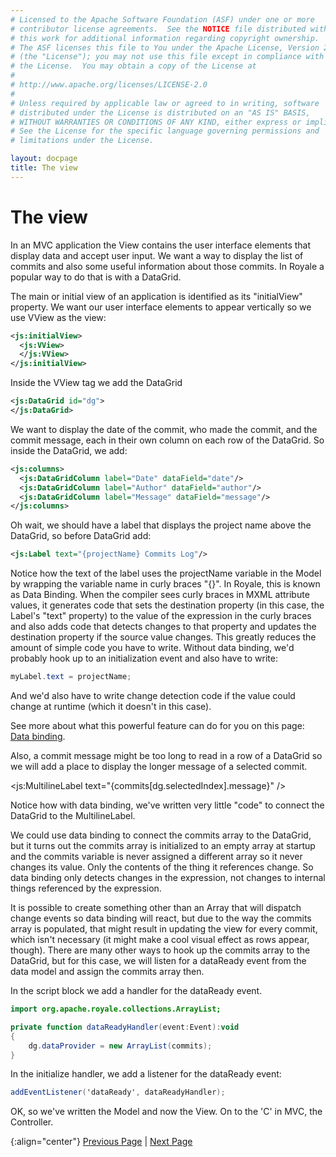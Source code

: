 ```yaml
---
# Licensed to the Apache Software Foundation (ASF) under one or more
# contributor license agreements.  See the NOTICE file distributed with
# this work for additional information regarding copyright ownership.
# The ASF licenses this file to You under the Apache License, Version 2.0
# (the "License"); you may not use this file except in compliance with
# the License.  You may obtain a copy of the License at
# 
# http://www.apache.org/licenses/LICENSE-2.0
# 
# Unless required by applicable law or agreed to in writing, software
# distributed under the License is distributed on an "AS IS" BASIS,
# WITHOUT WARRANTIES OR CONDITIONS OF ANY KIND, either express or implied.
# See the License for the specific language governing permissions and
# limitations under the License.

layout: docpage
title: The view
---
```


# The view

In an MVC application the View contains the user interface elements that display data and accept user input. We want a way to display the list of commits and also some useful information about those commits. In Royale a popular way to do that is with a DataGrid.

The main or initial view of an application is identified as its "initialView" property. We want our user interface elements to appear vertically so we use VView as the view:

```XML
<js:initialView>
  <js:VView>
  </js:VView>
</js:initialView>
```
Inside the VView tag we add the DataGrid

```XML
<js:DataGrid id="dg">
</js:DataGrid>
```

We want to display the date of the commit, who made the commit, and the commit message, each in their own column on each row of the DataGrid. So inside the DataGrid, we add:

```XML
<js:columns>
  <js:DataGridColumn label="Date" dataField="date"/>
  <js:DataGridColumn label="Author" dataField="author"/>
  <js:DataGridColumn label="Message" dataField="message"/>
</js:columns>
```

Oh wait, we should have a label that displays the project name above the DataGrid, so before DataGrid add:

```XML
<js:Label text="{projectName} Commits Log"/>
```

Notice how the text of the label uses the projectName variable in the Model by wrapping the variable name in curly braces "{}".  In Royale, this is known as Data Binding. When the compiler sees curly braces in MXML attribute values, it generates code that sets the destination property (in this case, the Label's "text" property) to the value of the expression in the curly braces and also adds code that detects changes to that property and updates the destination property if the source value changes. This greatly reduces the amount of simple code you have to write. Without data binding, we'd probably hook up to an initialization event and also have to write:

```ActionScript
myLabel.text = projectName;
```

And we'd also have to write change detection code if the value could change at runtime (which it doesn't in this case). 

See more about what this powerful feature can do for you on this page: [Data binding](features/data-binding.html).

Also, a commit message might be too long to read in a row of a DataGrid so we will add a place to display the longer message of a selected commit.

<js:MultilineLabel text="{commits[dg.selectedIndex].message}" />

Notice how with data binding, we've written very little "code" to connect the DataGrid to the MultilineLabel.

We could use data binding to connect the commits array to the DataGrid, but it turns out the commits array is initialized to an empty array at startup and the commits variable is never assigned a different array so it never changes its value. Only the contents of the thing it references change. So data binding only detects changes in the expression, not changes to internal things referenced by the expression. 

It is possible to create something other than an Array that will dispatch change events so data binding will react, but due to the way the commits array is populated, that might result in updating the view for every commit, which isn't necessary (it might make a cool visual effect as rows appear, though). There are many other ways to hook up the commits array to the DataGrid, but for this case, we will listen for a dataReady event from the data model and assign the commits array then.  

In the script block we add a handler for the dataReady event.

```ActionScript
import org.apache.royale.collections.ArrayList;

private function dataReadyHandler(event:Event):void
{
    dg.dataProvider = new ArrayList(commits);
}

```
In the initialize handler, we add a listener for the dataReady event:

```ActionScript
addEventListener('dataReady', dataReadyHandler);
```

OK, so we've written the Model and now the View. On to the 'C' in MVC, the Controller.

{:align="center"}
[Previous Page](create-an-application/application-tutorial/data.html) \| [Next Page](create-an-application/application-tutorial/controller.html)
